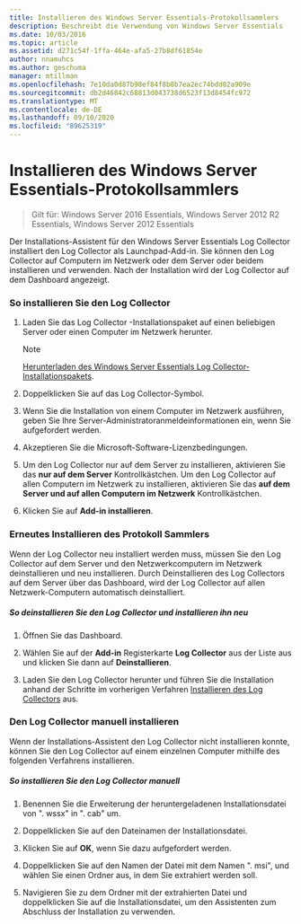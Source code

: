 ```yaml
---
title: Installieren des Windows Server Essentials-Protokollsammlers
description: Beschreibt die Verwendung von Windows Server Essentials
ms.date: 10/03/2016
ms.topic: article
ms.assetid: d271c54f-1ffa-464e-afa5-27b8df61854e
author: nnamuhcs
ms.author: geschuma
manager: mtillman
ms.openlocfilehash: 7e10da0d87b98ef84f8b8b7ea2ec74bdd02a909e
ms.sourcegitcommit: db2d46842c68813d043738d6523f13d8454fc972
ms.translationtype: MT
ms.contentlocale: de-DE
ms.lasthandoff: 09/10/2020
ms.locfileid: "89625319"
---
```

# <a name="install-the-windows-server-essentials-log-collector"></a>Installieren des Windows Server Essentials-Protokollsammlers

>Gilt für: Windows Server 2016 Essentials, Windows Server 2012 R2 Essentials, Windows Server 2012 Essentials

Der Installations-Assistent für den Windows Server Essentials Log Collector installiert den Log Collector als Launchpad-Add-in. Sie können den Log Collector auf Computern im Netzwerk oder dem Server oder beidem installieren und verwenden. Nach der Installation wird der Log Collector auf dem Dashboard angezeigt.

###  <a name="to-install-the-log-collector"></a><a name="BKMK_ToInstall"></a> So installieren Sie den Log Collector

1.  Laden Sie das Log Collector -Installationspaket auf einen beliebigen Server oder einen Computer im Netzwerk herunter.

    > [!NOTE]
    > [Herunterladen des Windows Server Essentials Log Collector-Installationspakets](https://www.microsoft.com/download/details.aspx?id=34821).

2.  Doppelklicken Sie auf das Log Collector-Symbol.

3.  Wenn Sie die Installation von einem Computer im Netzwerk ausführen, geben Sie Ihre Server-Administratoranmeldeinformationen ein, wenn Sie aufgefordert werden.

4.  Akzeptieren Sie die Microsoft-Software-Lizenzbedingungen.

5.  Um den Log Collector nur auf dem Server zu installieren, aktivieren Sie das **nur auf dem Server** Kontrollkästchen. Um den Log Collector auf allen Computern im Netzwerk zu installieren, aktivieren Sie das **auf dem Server und auf allen Computern im Netzwerk** Kontrollkästchen.

6.  Klicken Sie auf **Add-in installieren**.

###  <a name="reinstalling-the-log-collector"></a><a name="BKMK_Reinstall"></a> Erneutes Installieren des Protokoll Sammlers
 Wenn der Log Collector neu installiert werden muss, müssen Sie den Log Collector auf dem Server und den Netzwerkcomputern im Netzwerk deinstallieren und neu installieren. Durch Deinstallieren des Log Collectors auf dem Server über das Dashboard, wird der Log Collector auf allen Netzwerk-Computern automatisch deinstalliert.

##### <a name="to-uninstall-and-reinstall-the-log-collector"></a>So deinstallieren Sie den Log Collector und installieren ihn neu

1.  Öffnen Sie das Dashboard.

2.  Wählen Sie auf der **Add-in** Registerkarte **Log Collector** aus der Liste aus und klicken Sie dann auf **Deinstallieren**.

3.  Laden Sie den Log Collector herunter und führen Sie die Installation anhand der Schritte im vorherigen Verfahren [Installieren des Log Collectors](Install-the-Windows-Server-Essentials-Log-Collector.md#BKMK_ToInstall) aus.

### <a name="manually-install-the-log-collector"></a>Den Log Collector manuell installieren
 Wenn der Installations-Assistent den Log Collector nicht installieren konnte, können Sie den Log Collector auf einem einzelnen Computer mithilfe des folgenden Verfahrens installieren.

##### <a name="to-manually-install-the-log-collector"></a>So installieren Sie den Log Collector manuell

1.  Benennen Sie die Erweiterung der heruntergeladenen Installationsdatei von ". wssx" in ". cab" um.

2.  Doppelklicken Sie auf den Dateinamen der Installationsdatei.

3.  Klicken Sie auf **OK**, wenn Sie dazu aufgefordert werden.

4.  Doppelklicken Sie auf den Namen der Datei mit dem Namen ". msi", und wählen Sie einen Ordner aus, in dem Sie extrahiert werden soll.

5.  Navigieren Sie zu dem Ordner mit der extrahierten Datei und doppelklicken Sie auf die Installationsdatei, um den Assistenten zum Abschluss der Installation zu verwenden.
